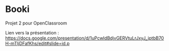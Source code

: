 # Booki
Projet 2 pour OpenClassroom

Lien vers la présentation : https://docs.google.com/presentation/d/1uPcwIdBdjvGERVtuLrJxyJ_jptbB70H-mTljDFafKhs/edit#slide=id.p
